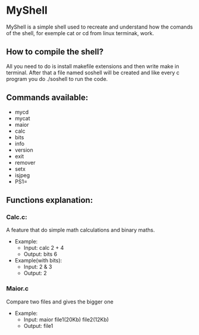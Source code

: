 # MyShell
MyShell is a simple shell used to recreate and understand how the comands of the shell, for exemple cat or cd from linux terminak, work.

## How to compile the shell?
All you need to do is install makefile extensions and then write make in terminal. After that a file named soshell will be created and like every c program you do ./soshell to run the code.

## Commands available:
- mycd
- mycat
- maior
- calc
- bits
- info
- version
- exit
- remover
- setx
- isjpeg
- PS1=

## Functions explanation:
### Calc.c:
<p>A feature that do simple math calculations and binary maths.</p>
<ul>
 <li>Example:
   <ul>
     <li>Input: calc 2 + 4</li>
     <li>Output: bits 6</li>
   </ul>
 </li>
 <li>Example(with bits):
  <ul>
   <li>Input: 2 & 3</li>
   <li>Output: 2</li>
  </ul>
 </li>
</ul>

### Maior.c
<p>Compare two files and gives the bigger one</p>
<ul>
 <li>Example:
   <ul>
     <li>Input: maior file1(20Kb) file2(12Kb)</li>
     <li>Output: file1</li>
   </ul>
 </li>
</ul>
  
    
    


